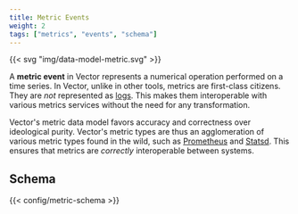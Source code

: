```yaml
---
title: Metric Events
weight: 2
tags: ["metrics", "events", "schema"]
---
```


{{< svg "img/data-model-metric.svg" >}}

A **metric event** in Vector represents a numerical operation performed on a time series. In Vector, unlike in other tools, metrics are first-class citizens. They are *not* represented as [logs]. This makes them interoperable with various metrics services without the need for any transformation.

Vector's metric data model favors accuracy and correctness over ideological purity. Vector's metric types are thus an agglomeration of various metric types found in the wild, such as [Prometheus] and [Statsd]. This ensures that metrics are *correctly* interoperable between systems.

## Schema

{{< config/metric-schema >}}

[logs]: /docs/about/under-the-hood/architecture/data-model/log
[prometheus]: https://prometheus.io
[statsd]: https://github.com/statsd/statsd
